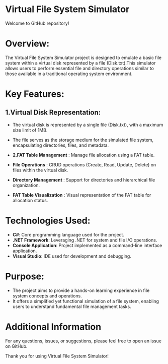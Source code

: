 # Virtual File System Simulator
Welcome to GitHub repository!

# Overview:
The Virtual File System Simulator project is designed to emulate a basic file system within a virtual disk represented by a file (Disk.txt).This simulator allows users to perform essential file and directory operations similar to those available in a traditional operating system environment.

# Key Features:
## 1.Virtual Disk Representation:
  * The virtual disk is represented by a single file (Disk.txt), with a maximum size limit of 1MB.
  * The file serves as the storage medium for the simulated file system, encapsulating
  directories, files, and metadata.

* **2.FAT Table Management** : Manage file allocation using a FAT table.
* **File Operations** : CRUD operations (Create, Read, Update, Delete) on files within the virtual disk.
* **Directory Management** : Support for directories and hierarchical file organization.
* **FAT Table Visualization** : Visual representation of the FAT table for allocation status.

# Technologies Used:
* **C#**: Core programming language used for the project.
* **.NET Framework**: Leveraging .NET for system and file I/O operations.
* **Console Application**: Project implemented as a command-line interface application.
* **Visual Studio**: IDE used for development and debugging.

# Purpose:
* The project aims to provide a hands-on learning experience in file system concepts and operations.
* It offers a simplified yet functional simulation of a file system, enabling users to understand fundamental file management tasks.
  
# Additional Information
For any questions, issues, or suggestions, please feel free to open an issue on GitHub.

Thank you for using Virtual File System Simulator!
